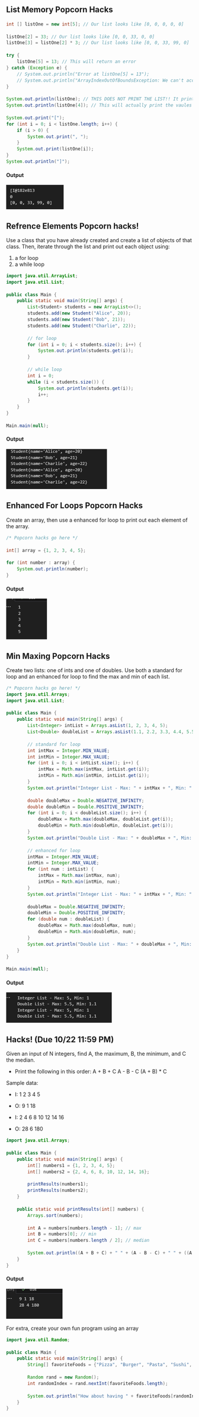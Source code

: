 ## List Memory Popcorn Hacks
```java
int [] listOne = new int[5]; // Our list looks like [0, 0, 0, 0, 0]

listOne[2] = 33; // Our list looks like [0, 0, 33, 0, 0]
listOne[3] = listOne[2] * 3; // Our list looks like [0, 0, 33, 99, 0]

try {
    listOne[5] = 13; // This will return an error
} catch (Exception e) {
    // System.out.println("Error at listOne[5] = 13");
    // System.out.println("ArrayIndexOutOfBoundsException: We can't access a memory index that doesn't exist!");
}

System.out.println(listOne); // THIS DOES NOT PRINT THE LIST!! It prints the value in memory
System.out.println(listOne[4]); // This will actually print the vaules in the array

System.out.print("[");
for (int i = 0; i < listOne.length; i++) {
    if (i > 0) {
        System.out.print(", ");
    }
    System.out.print(listOne[i]);
}
System.out.println("]");
```

<h4> Output </h4>

![Alt text](image-3.png)

## Refrence Elements Popcorn hacks!

Use a class that you have already created and create a list of objects of that class. Then, iterate through the list and print out each object using:
 1) a for loop
 2) a while loop

```java
import java.util.ArrayList;
import java.util.List;

public class Main {
    public static void main(String[] args) {
        List<Student> students = new ArrayList<>();
        students.add(new Student("Alice", 20));
        students.add(new Student("Bob", 21));
        students.add(new Student("Charlie", 22));

        // for loop
        for (int i = 0; i < students.size(); i++) {
            System.out.println(students.get(i));
        }

        // while loop
        int i = 0;
        while (i < students.size()) {
            System.out.println(students.get(i));
            i++;
        }
    }
}

Main.main(null);
```
<h4> Output </h4>

![Alt text](image-4.png)

## Enhanced For Loops Popcorn Hacks
Create an array, then use a enhanced for loop to print out each element of the array.

```java
/* Popcorn hacks go here */

int[] array = {1, 2, 3, 4, 5};

for (int number : array) {
    System.out.println(number);
}
```
<h4> Output </h4>

![Alt text](image-5.png)

## Min Maxing Popcorn Hacks
Create two lists: one of ints and one of doubles. Use both a standard for loop and an enhanced for loop to find the max and min of each list.

```java
/* Popcorn hacks go here! */
import java.util.Arrays;
import java.util.List;

public class Main {
    public static void main(String[] args) {
        List<Integer> intList = Arrays.asList(1, 2, 3, 4, 5);
        List<Double> doubleList = Arrays.asList(1.1, 2.2, 3.3, 4.4, 5.5);

        // standard for loop
        int intMax = Integer.MIN_VALUE;
        int intMin = Integer.MAX_VALUE;
        for (int i = 0; i < intList.size(); i++) {
            intMax = Math.max(intMax, intList.get(i));
            intMin = Math.min(intMin, intList.get(i));
        }
        System.out.println("Integer List - Max: " + intMax + ", Min: " + intMin);

        double doubleMax = Double.NEGATIVE_INFINITY;
        double doubleMin = Double.POSITIVE_INFINITY;
        for (int i = 0; i < doubleList.size(); i++) {
            doubleMax = Math.max(doubleMax, doubleList.get(i));
            doubleMin = Math.min(doubleMin, doubleList.get(i));
        }
        System.out.println("Double List - Max: " + doubleMax + ", Min: " + doubleMin);

        // enhanced for loop
        intMax = Integer.MIN_VALUE;
        intMin = Integer.MAX_VALUE;
        for (int num : intList) {
            intMax = Math.max(intMax, num);
            intMin = Math.min(intMin, num);
        }
        System.out.println("Integer List - Max: " + intMax + ", Min: " + intMin);

        doubleMax = Double.NEGATIVE_INFINITY;
        doubleMin = Double.POSITIVE_INFINITY;
        for (double num : doubleList) {
            doubleMax = Math.max(doubleMax, num);
            doubleMin = Math.min(doubleMin, num);
        }
        System.out.println("Double List - Max: " + doubleMax + ", Min: " + doubleMin);
    }
}

Main.main(null);
```

<h4> Output </h4>

![Alt text](image-6.png)


## Hacks! (Due 10/22 11:59 PM)
Given an input of N integers, find A, the maximum, B, the minimum, and C the median.
 
- Print the following in this order: A + B + C A - B - C (A + B) * C

Sample data:

- I: 1 2 3 4 5
- O: 9 1 18

- I: 2 4 6 8 10 12 14 16
- O: 28 6 180

```java
import java.util.Arrays;

public class Main {
    public static void main(String[] args) {
        int[] numbers1 = {1, 2, 3, 4, 5};
        int[] numbers2 = {2, 4, 6, 8, 10, 12, 14, 16};
        
        printResults(numbers1);
        printResults(numbers2);
    }

    public static void printResults(int[] numbers) {
        Arrays.sort(numbers);
        
        int A = numbers[numbers.length - 1]; // max
        int B = numbers[0]; // min
        int C = numbers[numbers.length / 2]; // median
        
        System.out.println((A + B + C) + " " + (A - B - C) + " " + ((A + B) * C));
    }
}
```
<h4>Output</h4>

![Alt text](image-7.png)

For extra, create your own fun program using an array

```java
import java.util.Random;

public class Main {
    public static void main(String[] args) {
        String[] favoriteFoods = {"Pizza", "Burger", "Pasta", "Sushi", "Tacos", "Salad", "Steak"};

        Random rand = new Random();
        int randomIndex = rand.nextInt(favoriteFoods.length);

        System.out.println("How about having " + favoriteFoods[randomIndex] + " for dinner tonight?");
    }
}
```


<style>
    pre {
        background-color: lavenderblush;
    }

</style>

